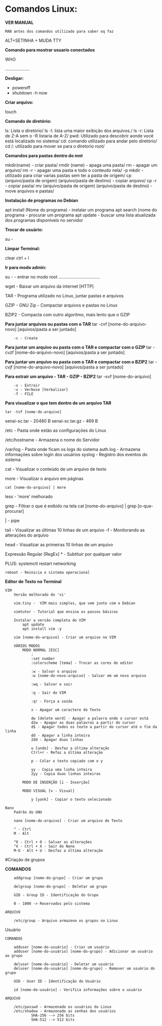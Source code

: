 # Comandos Linux:

**VER MANUAL**
```
MAN antes dos comandos utilizado para saber oq faz
```

ALT+SETINHA + MUDA TTY

**Comando para mostrar usuario conectados**

WHO

....................

**Desligar:**

- poweroff
- shutdown -h now

**Criar arquivo:**

touch <nome-do-arquivo>

**Comando de diretório:**

ls: Lista o diretório/
ls -l: lista uma maior exibição dos arquivos./
ls -r: Lista de Z-A sem o -R listaria de A-Z/
pwd: Utilizado para descobrir aonde você está localizado no sistema/
cd: comando utilizado para andar pelo diretório/
cd /: utilizado para mover se para o diretorio root/

**Comandos para pastas dentro do mnt**

mkdir(name) - criar pasta/ 
rmdir (name) - apaga uma pasta/
rm - apagar um arquivo/ 
rm -r - apagar uma pasta e todo o conteudo nela/
-p mkdir - utilizado para criar varias pastas sem ter a pasta de origem/ 
cp (arquivo/pasta de origem) (arquivo/pasta de destino) - copiar arquivo/ 
cp -r - copiar pasta/
mv (arquivo/pasta de origem) (arquivo/pasta de destino) - move arquivos e pastas/ 
 
 **Instalação de programas no Debian**
 
 apt install (Nome do programa) - instalar um programa
 apt search (nome do programa - procurar um programa 
 apt update - buscar uma lista atualizada dos programas disponiveis no servidor

**Trocar de usuário:** 

su - 

**Limpar Terminal:** 

clear 
ctrl + l 

**Ir para modo admin:**
 
su - - entrar no modo root
..................................

wget - Baixar um arquivo da internet [HTTP]

TAR - Programa utilizado no Linux, juntar pastas e arquivos

GZIP - GNU Zip - Compactar arquivos e pastas no Linux

BZIP2 - Compacta com outro algoritmo, mais lento que o GZIP

**Para juntar arquivos ou pastas com o TAR**
    tar -cvf [nome-do-arquivo-novo] [aquivos/pasta a ser juntado]

        -c - Create

**Para juntar um arquivo ou pasta com o TAR e compactar com o GZIP**
    tar -cvzf [nome-do-arquivo-novo] [aquivos/pasta a ser juntado]

**Para juntar um arquivo ou pasta com o TAR e compactar com o BZIP2**
    tar -cvjf [nome-do-arquivo-novo] [aquivos/pasta a ser juntado]

**Para extrair um arquivo - TAR - GZIP - BZIP2**
    tar -xvf [nome-do-arquivo]

        -x - Extrair
        -v - Verbose [Verbalizar]
        -f - FILE

**Para visualizar o que tem dentro de um arquivo TAR** 
 
    tar -tvf [nome-do-arquivo]

senai-sc.tar - 20480 B
senai-sc.tar.gz - 469 B

/etc - Pasta onde estão as configurações do Linux

/etc/hostname - Armazena o nome do Servidor

/var/log - Pasta onde ficam os logs do sistema
        auth.log - Armazena informações sobre login dos usuários
        syslog - Registro dos eventos do sistema

cat - Visualizar o conteúdo de um arquivo de texto

more - Visualizar o arquivo em páginas

    cat [nome-do-arquivo] | more

less - 'more' melhorado

grep - Filtrar o que é exibido na tela
    cat [nome-do-arquivo] | grep [o-que-procurar]

| - pipe

tail - Visualizar as últimas 10 linhas de um arquivo
        -f - Monitorando as alterações do arquivo

head - Visualizar as primeiras 10 linhas de um arquivo

Expressão Regular [RegEx]
    * - Subtituir por qualquer valor


PLUS:
    systemctl restart networking

    reboot - Reinicia o sistema operacional
 
 **Editor de Texto no Terminal**
 
    VIM
        Versão melhorado do 'vi'

        vim.tiny -  VIM mais simples, que vem junto com o Debian

        vimtutor - Tutorial que ensina os passos básicos

        Instalar a versão completa do VIM
            apt update
            apt install vim -y

        vim [nome-do-arquivo] - Criar um arquivo no VIM

        VÁRIOS MODOS
            MODO NORMAL [ESC]
                :
                :set number
                :colorscheme [tema] - Trocar as cores do editor

                :w - Salvar o arquivo
                :w [nome-do-novo-arquivo] - Salvar em um novo arquivo

                :wq - Salvar e sair

                :q - Sair do VIM

                :q! - Força a saída

                x - Apagar um caractere do Texto

                dw [delete word] - Apagar a palavra onde o cursor está
                d2w - Apagar as duas palavras a partir do cursor
                d$ - Apagar todos os texto a partir do cursor até o fim da linha
                dd - Apagar a linha inteira
                2dd - Apagar duas linhas

                u [undo] - Desfaz a última alteração
                Ctrl+r - Refaz a última alteração 

                p - Colar o texto copiado com o y

                yy - Copia uma linha inteira
                2yy - Copia duas linhas inteiras

            MODO DE INSERÇÃO [i - Inserção]

            MODO VISUAL [v - Visual]

                y [yank] - Copiar o texto selecionado

    Nano
        Padrão do GNU

        nano [nome-do-arquivo] - Criar um arquivo de Texto

        ^ - Ctrl
        M - Alt

        ^O - Ctrl + O - Salvar as alterações
        ^X - Ctrl + X - Sair do Nano
        M-U - Alt + U - Desfaz a última alteração
 
 #Criação de grupos
 
 **COMANDOS**
 
        addgroup [nome-do-grupo] - Criar um grupo

        delgroup [nome-do-grupo] - Deletar um grupo

        GID - Group ID - Identificação do Grupo

        0 - 1000 -> Reservados pelo sistema

    ARQUIVO
 
        /etc/group - Arquivo armazena os grupos no Linux

Usuário

    COMANDOS
 
        adduser [nome-do-usuário] - Criar um usuário
        adduser [nome-do-usuário] [nome-do-grupo] - Adicionar um usuário ao grupo

        deluser [nome-do-usuário] - Deletar um usuário
        deluser [nome-do-usuário] [nome-do-grupo] - Remover um usuário do grupo

        UID - User ID - Identificação do Usuário

        id [nome-do-usuário] - Verifica informações sobre o usuário

    ARQUIVO
 
        /etc/passwd - Armazenado os usuários do Linux
        /etc/shadow - Armazenado as senhas dos usuários
                SHA-256 --> 256 bits
                SHA-512 --> 512 bits

